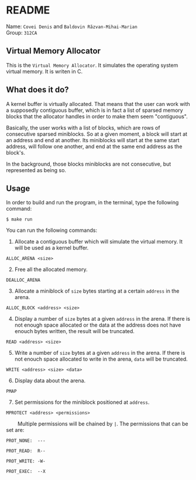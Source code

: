 # README

Name: `Covei Denis` and `Baldovin Răzvan-Mihai-Marian` \
Group: `312CA`

## Virtual Memory Allocator
This is the `Virtual Memory Allocator`. It simulates the operating system virtual memory. It is writen in C.


## What does it do?
A kernel buffer is virtually allocated. That means that the user can work with a supposedly contiguous buffer, which is in fact a list of sparsed memory blocks that the allocator handles in order to make them seem "contiguous".

Basically, the user works with a list of blocks, which are rows of consecutive sparsed miniblocks. So at a given moment, a block will start at an address and end at another. Its miniblocks will start at the same start address, will follow one another, and end at the same end address as the block's.

In the background, those blocks miniblocks are not consecutive, but represented as being so.

## Usage

In order to build and run the program, in the terminal, type the following command:

```console
$ make run
```

You can run the following commands:

1. Allocate a contiguous buffer which will simulate the virtual memory. It will be used as a kernel buffer.
```console
ALLOC_ARENA <size>
```

2. Free all the allocated memory.
```console
DEALLOC_ARENA
```

3. Allocate a miniblock of `size` bytes starting at a certain `address` in the arena.
```console
ALLOC_BLOCK <address> <size>
```

4. Display a number of `size` bytes at a given `address` in the arena. If there is not enough space allocated or the data at the address does not have enouch bytes written, the result will be truncated.
```console
READ <address> <size>
```

5. Write a number of `size` bytes at a given `address` in the arena. If there is not enouch space allocated to write in the arena, `data` will be truncated.
```console
WRITE <address> <size> <data>
```

6. Display data about the arena.
```console
PMAP
```

7. Set permissions for the miniblock positioned at `address`.
```console
MPROTECT <address> <permissions>
```
&nbsp;&nbsp;&nbsp;&nbsp;&nbsp;&nbsp;&nbsp;&nbsp;Multiple permissions will be chained by `|`. The permissions that can be set are:
```console
PROT_NONE:  ---

PROT_READ:  R--

PROT_WRITE: -W-

PROT_EXEC:  --X
```

